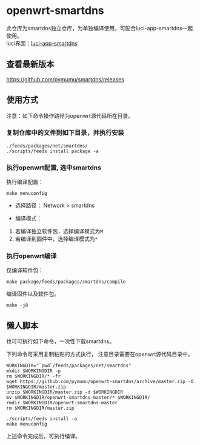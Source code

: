 # openwrt-smartdns

此仓库为smartdns独立仓库，为单独编译使用，可配合luci-app-smartdns一起使用。  
luci界面：[luci-app-smartdns](https://github.com/pymumu/luci-app-smartdns)


## 查看最新版本
https://github.com/pymumu/smartdns/releases

## 使用方式

注意：如下命令操作路径为openwrt源代码所在目录。  

### 复制仓库中的文件到如下目录，并执行安装

```shell
./feeds/packages/net/smartdns/
./scripts/feeds install package -a
```

### 执行openwrt配置, 选中smartdns

执行编译配置：

```shell
make menuconfig
```

* 选择路径：
 Network > smartdns

* 编译模式：

1. 若编译独立软件包，选择编译模式为`M`
1. 若编译到固件中，选择编译模式为`*`

### 执行openwrt编译

仅编译软件包：

```shell
make package/feeds/packages/smartdns/compile
```

编译固件以及软件包。

```shell
make -j8
```

## 懒人脚本

也可可执行如下命令，一次性下载smartdns。

下列命令可采用复制粘贴的方式执行， 注意目录需要在openwrt源代码目录中。

```shell
WORKINGDIR="`pwd`/feeds/packages/net/smartdns"
mkdir $WORKINGDIR -p
rm $WORKINGDIR/* -fr
wget https://github.com/pymumu/openwrt-smartdns/archive/master.zip -O $WORKINGDIR/master.zip
unzip $WORKINGDIR/master.zip -d $WORKINGDIR
mv $WORKINGDIR/openwrt-smartdns-master/* $WORKINGDIR/
rmdir $WORKINGDIR/openwrt-smartdns-master
rm $WORKINGDIR/master.zip

./scripts/feeds install -a
make menuconfig

```

上述命令完成后，可执行编译。
